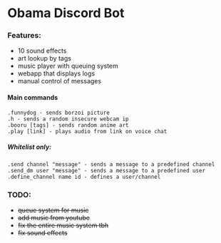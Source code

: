 # Obama Discord Bot

### Features:
- 10 sound effects
- art lookup by tags
- music player with queuing system
- webapp that displays logs
- manual control of messages

#### Main commands
```
.funnydog - sends borzoi picture
.h - sends a random insecure webcam ip
.booru [tags] - sends random anime art
.play [link] - plays audio from link on voice chat
```

##### Whitelist only:
```
.send channel "message" - sends a message to a predefined channel
.send_dm user "message" - sends a message to a predefined user
.define_channel name id - defines a user/channel
```

### TODO:
- ~~queue system for music~~
- ~~add music from youtube~~
- ~~fix the entire music system tbh~~
- ~~fix sound effects~~

